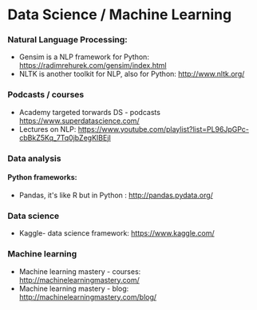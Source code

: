 
# Data Science / Machine Learning

### Natural Language Processing:
- Gensim is a NLP framework for Python:
https://radimrehurek.com/gensim/index.html
- NLTK is another toolkit for NLP, also for Python:
http://www.nltk.org/

### Podcasts / courses
- Academy targeted torwards DS - podcasts
https://www.superdatascience.com/
- Lectures on NLP:
https://www.youtube.com/playlist?list=PL96JpGPc-cbBkZ5Kq_7Tq0jbZegKIBEjI

### Data analysis
#### Python frameworks:
- Pandas, it's like R but in Python : http://pandas.pydata.org/

### Data science
- Kaggle- data science framework: https://www.kaggle.com/

### Machine learning
- Machine learning mastery - courses: http://machinelearningmastery.com/
- Machine learning mastery - blog: http://machinelearningmastery.com/blog/

